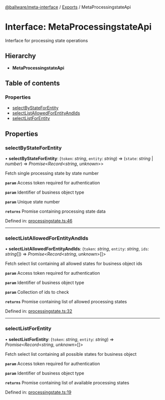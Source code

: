 [@ballware/meta-interface](../README.md) / [Exports](../modules.md) / MetaProcessingstateApi

# Interface: MetaProcessingstateApi

Interface for processing state operations

## Hierarchy

* **MetaProcessingstateApi**

## Table of contents

### Properties

- [selectByStateForEntity](metaprocessingstateapi.md#selectbystateforentity)
- [selectListAllowedForEntityAndIds](metaprocessingstateapi.md#selectlistallowedforentityandids)
- [selectListForEntity](metaprocessingstateapi.md#selectlistforentity)

## Properties

### selectByStateForEntity

• **selectByStateForEntity**: (`token`: *string*, `entity`: *string*) => (`state`: *string* \| *number*) => *Promise*<*Record*<*string*, *unknown*\>\>

Fetch single processing state by state number

**`param`** Access token required for authentication

**`param`** Identifier of business object type

**`param`** Unique state number

**`returns`** Promise containing processing state data

Defined in: [processingstate.ts:46](https://github.com/frankball/ballware-meta-interface/blob/6b9dc3f/src/processingstate.ts#L46)

___

### selectListAllowedForEntityAndIds

• **selectListAllowedForEntityAndIds**: (`token`: *string*, `entity`: *string*, `ids`: *string*[]) => *Promise*<*Record*<*string*, *unknown*\>[]\>

Fetch select list containing all allowed states for business object ids

**`param`** Access token required for authentication

**`param`** Identifier of business object type

**`param`** Collection of ids to check

**`returns`** Promise containing list of allowed processing states

Defined in: [processingstate.ts:32](https://github.com/frankball/ballware-meta-interface/blob/6b9dc3f/src/processingstate.ts#L32)

___

### selectListForEntity

• **selectListForEntity**: (`token`: *string*, `entity`: *string*) => *Promise*<*Record*<*string*, *unknown*\>[]\>

Fetch select list containing all possible states for business object

**`param`** Access token required for authentication

**`param`** Identifier of business object type

**`returns`** Promise containing list of available processing states

Defined in: [processingstate.ts:19](https://github.com/frankball/ballware-meta-interface/blob/6b9dc3f/src/processingstate.ts#L19)
